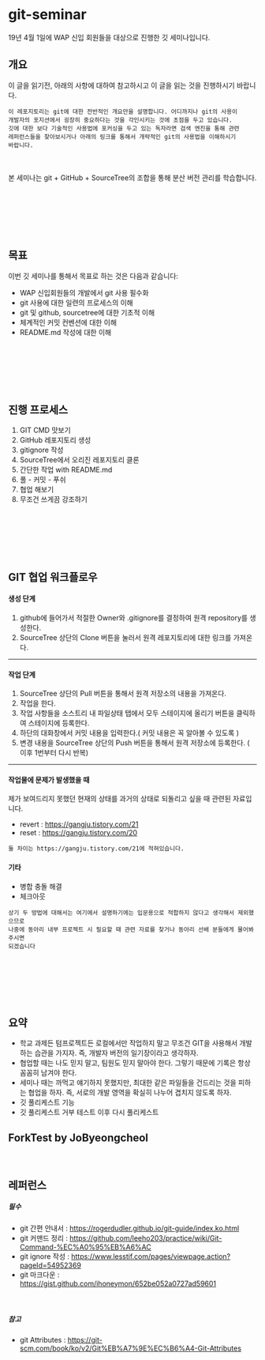 # git-seminar
19년 4월 1일에 WAP 신입 회원들을 대상으로 진행한 깃 세미나입니다.


## 개요
이 글을 읽기전, 아래의 사항에 대하여 참고하시고 이 글을 읽는 것을 진행하시기 바랍니다.
```
이 레포지토리는 git에 대한 전반적인 개요만을 설명합니다. 어디까지나 git의 사용이
개발자의 포지션에서 굉장히 중요하다는 것을 각인시키는 것에 초점을 두고 있습니다.
깃에 대한 보다 기술적인 사용법에 포커싱을 두고 있는 독자라면 검색 엔진을 통해 관련
레퍼런스들을 찾아보시거나 아래의 링크를 통해서 개략적인 git의 사용법을 이해하시기
바랍니다.
```

　

본 세미나는 git + GitHub + SourceTree의 조합을 통해 분산 버전 관리를 학습합니다.

　

　

　
## 목표
이번 깃 세미나를 통해서 목표로 하는 것은 다음과 같습니다:
- WAP 신입회원들의 개발에서 git 사용 필수화
- git 사용에 대한 일련의 프로세스의 이해
- git 및 github, sourcetree에 대한 기초적 이해
- 체계적인 커밋 컨벤션에 대한 이해
- README.md 작성에 대한 이해

　

　

　
## 진행 프로세스
1. GIT CMD 맛보기
2. GitHub 레포지토리 생성
3. gitignore 작성
4. SourceTree에서 오리진 레포지토리 클론
5. 간단한 작업 with README.md
6. 풀 - 커밋 - 푸쉬
7. 협업 해보기
8. 무조건 쓰게끔 강조하기

　

　

　
## GIT 협업 워크플로우
#### 생성 단계
1. github에 들어가서 적절한 Owner와 .gitignore를 결정하여 원격 repository를 생성한다.
2. SourceTree 상단의 Clone 버튼을 눌러서 원격 레포지토리에 대한 링크를 가져온다.
---
#### 작업 단계
1. SourceTree 상단의 Pull 버튼을 통해서 원격 저장소의 내용을 가져온다.
2. 작업을 한다.
3. 작업 사항들을 소스트리 내 파일상태 탭에서 모두 스테이지에 올리기 버튼을 클릭하여 스테이지에 등록한다.
4. 하단의 대화창에서 커밋 내용을 입력한다.( 커밋 내용은 꼭 알아볼 수 있도록 )
5. 변경 내용을 SourceTree 상단의 Push 버튼을 통해서 원격 저장소에 등록한다.
( 이후 1번부터 다시 반복)
---
#### 작업물에 문제가 발생했을 때
제가 보여드리지 못했던 현재의 상태를 과거의 상태로 되돌리고 싶을 때 관련된 자료입니다.
- revert : https://gangju.tistory.com/21
- reset : https://gangju.tistory.com/20
```
둘 차이는 https://gangju.tistory.com/21에 적혀있습니다.
```
#### 기타
- 병합 충돌 해결
- 체크아웃
```
상기 두 방법에 대해서는 여기에서 설명하기에는 입문용으로 적합하지 않다고 생각해서 제외했으므로
나중에 동아리 내부 프로젝트 시 필요할 때 관련 자료를 찾거나 동아리 선배 분들에게 물어봐주시면
되겠습니다
```

　

　

　


## 요약
- 학교 과제든 텀프로젝트든 로컬에서만 작업하지 말고 무조건 GIT을 사용해서 개발하는 습관을 가지자.
  즉, 개발자 버전의 일기장이라고 생각하자.
- 협업할 때는 나도 믿지 말고, 팀원도 믿지 말아야 한다. 그렇기 때문에 기록은 항상 꼼꼼히 남겨야 한다.
- 세미나 때는 까먹고 얘기하지 못했지만, 최대한 같은 파일들을 건드리는 것을 피하는 협업을 하자.
  즉, 서로의 개발 영역을 확실히 나누어 겹치지 않도록 하자.
- 깃 풀리케스트 기능
- 깃 풀리케스트 거부 테스트 이후 다시 풀리케스트

## ForkTest by JoByeongcheol

　

## 레퍼런스
##### 필수
 - git 간편 안내서 : https://rogerdudler.github.io/git-guide/index.ko.html
 - git 커맨드 정리 : https://github.com/leeho203/practice/wiki/Git-Command-%EC%A0%95%EB%A6%AC
 - git ignore 작성 : https://www.lesstif.com/pages/viewpage.action?pageId=54952369
 - git 마크다운 : https://gist.github.com/ihoneymon/652be052a0727ad59601

　
##### 참고
 - git Attributes : https://git-scm.com/book/ko/v2/Git%EB%A7%9E%EC%B6%A4-Git-Attributes
